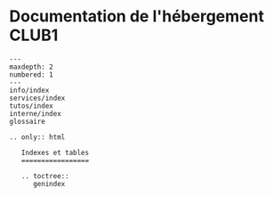 Documentation de l'hébergement CLUB1
====================================

```{toctree}
---
maxdepth: 2
numbered: 1
---
info/index
services/index
tutos/index
interne/index
glossaire
```


```{eval-rst}
.. only:: html

   Indexes et tables
   =================

   .. toctree::
      genindex
```
